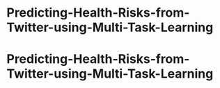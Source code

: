 # Predicting-Health-Risks-from-Twitter-using-Multi-Task-Learning
# Predicting-Health-Risks-from-Twitter-using-Multi-Task-Learning
